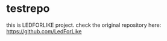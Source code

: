 # testrepo

this is LEDFORLIKE project.
check the original repository here: https://github.com/LedForLike
